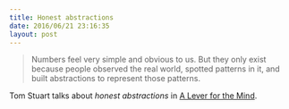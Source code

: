 ```yaml
---
title: Honest abstractions
date: 2016/06/21 23:16:35
layout: post
---
```


> Numbers feel very simple and obvious to us. But they only exist because people observed the real world, spotted patterns in it, and built abstractions to represent those patterns.

Tom Stuart talks about _honest abstractions_ in [A Lever for the Mind](http://codon.com/a-lever-for-the-mind).
